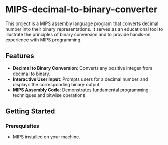 # MIPS-decimal-to-binary-converter
This project is a MIPS assembly language program that converts decimal number  into their binary representations. It serves as an educational tool to illustrate the principles of binary conversion and to provide hands-on experience with MIPS programming.

## Features

- **Decimal to Binary Conversion**: Converts any positive integer from decimal to binary.
- **Interactive User Input**: Prompts users for a decimal number and displays the corresponding binary output.
- **MIPS Assembly Code**: Demonstrates fundamental programming techniques and bitwise operations.

## Getting Started

### Prerequisites

- MIPS  installed on your machine.

